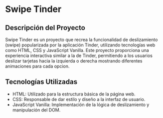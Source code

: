# Swipe Tinder
## Descripción del Proyecto
Swipe Tinder es un proyecto que recrea la funcionalidad de deslizamiento (swipe) popularizada por la aplicación Tinder, utilizando tecnologías web como HTML, CSS y JavaScript Vanilla. Este proyecto proporciona una experiencia interactiva similar a la de Tinder, permitiendo a los usuarios deslizar tarjetas hacia la izquierda o derecha mostrando diferentes animaciones para cada opcion.

## Tecnologías Utilizadas
- HTML: Utilizado para la estructura básica de la página web.
- CSS: Responsable de dar estilo y diseño a la interfaz de usuario.
- JavaScript Vanilla: Implementación de la lógica de deslizamiento y manipulación del DOM.